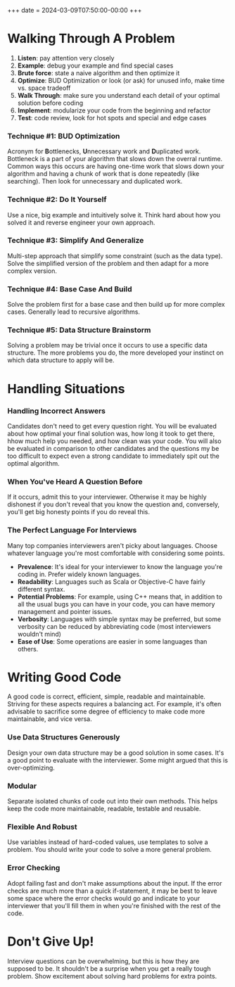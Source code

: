 +++
date = 2024-03-09T07:50:00-00:00
+++

# Walking Through A Problem

1. **Listen**: pay attention very closely
2. **Example**: debug your example and find special cases
3. **Brute force**: state a naive algorithm and then optimize it
4. **Optimize**: BUD Optimization or look (or ask) for unused info, make time vs. space tradeoff
5. **Walk Through**: make sure you understand each detail of your optimal solution before coding
6. **Implement**: modularize your code from the beginning and refactor
7. **Test**: code review, look for hot spots and special and edge cases

### Technique #1: BUD Optimization

Acronym for **B**ottlenecks, **U**nnecessary work and **D**uplicated work. Bottleneck is a part of your algorithm that slows down the overral runtime. Common ways this occurs are having one-time work that slows down your algorithm and having a chunk of work that is done repeatedly (like searching). Then look for unnecessary and duplicated work.

### Technique #2: Do It Yourself

Use a nice, big example and intuitively solve it. Think hard about how you solved it and reverse engineer your own approach.

### Technique #3: Simplify And Generalize

Multi-step approach that simplify some constraint (such as the data type). Solve the simplified version of the problem and then adapt for a more complex version.

### Technique #4: Base Case And Build

Solve the problem first for a base case and then build up for more complex cases. Generally lead to recursive algorithms.

### Technique #5: Data Structure Brainstorm

Solving a problem may be trivial once it occurs to use a specific data structure. The more problems you do, the more developed your instinct on which data structure to apply will be.

# Handling Situations

### Handling Incorrect Answers

Candidates don't need to get every question right. You will be evaluated about how optimal your final solution was, how long it took to get there, hhow much help you needed, and how clean was your code. You will also be evaluated in comparison to other candidates and the questions my be too difficult to expect even a strong candidate to immediately spit out the optimal algorithm.

### When You've Heard A Question Before

If it occurs, admit this to your interviewer. Otherwise it may be highly dishonest if you don't reveal that you know the question and, conversely, you'll get big honesty points if you do reveal this.

### The Perfect Language For Interviews

Many top companies interviewers aren't picky about languages. Choose whatever language you're most comfortable with considering some points.

- **Prevalence**: It's ideal for your interviewer to know the language you're coding in. Prefer widely known languages.
- **Readability**: Languages such as Scala or Objective-C have fairly different syntax.
- **Potential Problems**: For example, using C++ means that, in addition to all the usual bugs you can have in your code, you can have memory management and pointer issues.
- **Verbosity**: Languages with simple syntax may be preferred, but some verbosity can be reduced by abbreviating code (most interviewers wouldn't mind)
- **Ease of Use**: Some operations are easier in some languages than others.

# Writing Good Code

A good code is correct, efficient, simple, readable and maintainable. Striving for these aspects requires a balancing act. For example, it's often advisable to sacrifice some degree of efficiency to make code more maintainable, and vice versa.

### Use Data Structures Generously

Design your own data structure may be a good solution in some cases. It's a good point to evaluate with the interviewer. Some might argued that this is over-optimizing.

### Modular

Separate isolated chunks of code out into their own methods. This helps keep the code more maintainable, readable, testable and reusable.

### Flexible And Robust

Use variables instead of hard-coded values, use templates to solve a problem. You should write your code to solve a more general problem.

### Error Checking

Adopt failing fast and don't make assumptions about the input. If the error checks are much more than a quick if-statement, it may be best to leave some space where the error checks would go and indicate to your interviewer that you'll fill them in when you're finished with the rest of the code.

# Don't Give Up!

Interview questions can be overwhelming, but this is how they are supposed to be. It shouldn't be a surprise when you get a really tough problem. Show excitement about solving hard problems for extra points.
